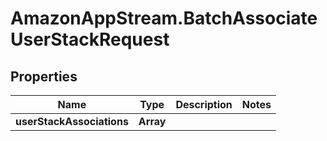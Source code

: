 # AmazonAppStream.BatchAssociateUserStackRequest

## Properties

Name | Type | Description | Notes
------------ | ------------- | ------------- | -------------
**userStackAssociations** | **Array** |  | 


